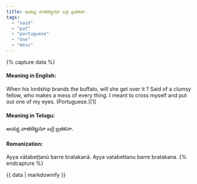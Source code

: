 ```yaml
---
title: అయ్య వాతబెట్టనూ బర్రె బ్రతకనా.
tags:
  - "said"
  - "put"
  - "portuguese"
  - "one"
  - "mess"
---
```


{% capture data %}
#### Meaning in English:
When his lordship brands the buffalo, will she get over it ?
Said of a clumsy fellow, who makes a mess of every thing.
I meant to cross myself and put out one of my eyes. (Portuguese.)[1]

#### Meaning in Telugu:
అయ్య వాతబెట్టనూ బర్రె బ్రతకనా.

#### Romanization:
Ayya vātabeṭṭanū barre bratakanā.
Ayya vatabettanu barre bratakana.
{% endcapture %}

{{ data | markdownify }}

